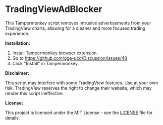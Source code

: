 # TradingViewAdBlocker

This Tampermonkey script removes intrusive advertisements from your TradingView charts, allowing for a cleaner and more focused trading experience.

**Installation:**

1. Install Tampermonkey browser extension.
2. Go to https://github.com/gge-ucd/Discussion/issues/48
3. Click "Install" in Tampermonkey.

**Disclaimer:** 

This script may interfere with some TradingView features. Use at your own risk. TradingView reserves the right to change their website, which may render this script ineffective.

**License:**

This project is licensed under the MIT License - see the [LICENSE](LICENSE) file for details.
